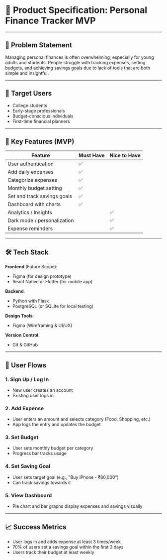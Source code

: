 # 📘 Product Specification: Personal Finance Tracker MVP

---

## 🧠 Problem Statement

Managing personal finances is often overwhelming, especially for young adults and students. People struggle with tracking expenses, setting budgets, and achieving savings goals due to lack of tools that are both simple and insightful.

---

## 🎯 Target Users

- College students
- Early-stage professionals
- Budget-conscious individuals
- First-time financial planners

---

## 🧩 Key Features (MVP)

| Feature                    | Must Have | Nice to Have |
|----------------------------|-----------|--------------|
| User authentication        | ✅         |              |
| Add daily expenses         | ✅         |              |
| Categorize expenses        | ✅         |              |
| Monthly budget setting     | ✅         |              |
| Set and track savings goals| ✅         |              |
| Dashboard with charts      | ✅         |              |
| Analytics / Insights       |           | ✅            |
| Dark mode / personalization|           | ✅            |
| Expense reminders          |           | ✅            |

---

## 🛠️ Tech Stack

**Frontend** (Future Scope):
- Figma (for design prototype)
- React Native or Flutter (for mobile app)

**Backend**:
- Python with Flask
- PostgreSQL (or SQLite for local testing)

**Design Tools**:
- Figma (Wireframing & UI/UX)

**Version Control**:
- Git & GitHub

---

## 🔄 User Flows

### 1. Sign Up / Log In
- New user creates an account
- Existing user logs in

### 2. Add Expense
- User enters an amount and selects category (Food, Shopping, etc.)
- App logs the entry and updates the budget

### 3. Set Budget
- User sets monthly budget per category
- Progress bar tracks usage

### 4. Set Saving Goal
- User sets target goal (e.g., "Buy iPhone - ₹80,000")
- Can track savings towards it

### 5. View Dashboard
- Pie chart and bar graphs display expenses and savings visually

---

## 📈 Success Metrics

- User logs in and adds expense at least 3 times/week
- 70% of users set a savings goal within the first 3 days
- Users track their budget at least weekly




